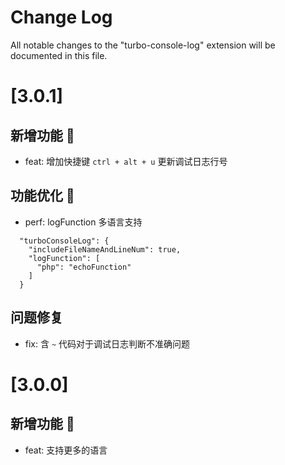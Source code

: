 # Change Log

All notable changes to the "turbo-console-log" extension will be documented in this file.

# [3.0.1]

## 新增功能 🌱
* feat: 增加快捷键 `ctrl + alt + u` 更新调试日志行号

## 功能优化 🚀
* perf: logFunction 多语言支持
```
  "turboConsoleLog": {
    "includeFileNameAndLineNum": true,
    "logFunction": [
      "php": "echoFunction"
    ]
  }
```

## 问题修复
* fix: 含 `~` 代码对于调试日志判断不准确问题

# [3.0.0]

## 新增功能 🌱
* feat: 支持更多的语言
